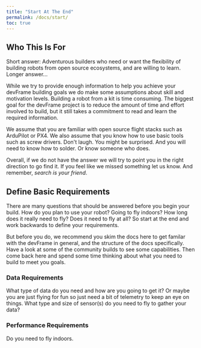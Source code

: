 ```yaml
---
title: "Start At The End"
permalink: /docs/start/
toc: true
---
```


## Who This Is For

Short answer:  Adventurous builders who need or want the flexibility of building robots from open source ecosystems, and are willing to learn.  Longer answer...

While we try to provide enough information to help you achieve your devFrame building goals we do make some assumptions about skill and motivation levels.  Building a robot from a kit is time consuming.  The biggest goal for the devFrame project is to reduce the amount of time and effort involved to build, but it still takes a commitment to read and learn the required information.  

We assume that you are familiar with open source flight stacks such as ArduPilot or PX4.  We also assume that you know how to use basic tools such as screw drivers.  Don't laugh.  You might be surprised.  And you will need to know how to solder.  Or know someone who does.

Overall, if we do not have the answer we will try to point you in the right direction to go find it.  If you feel like we missed something let us know.  And remember, *search is your friend*.


## Define Basic Requirements

There are many questions that should be answered before you begin your build.    How do you plan to use your robot? Going to fly indoors?  How long does it really need to fly?  Does it need to fly at all?  So start at the end and work backwards to define your requirements.

But before you do, we recommend you skim the docs here to get familar with the devFrame in general, and the structure of the docs specifically.  Have a look at some of the community builds to see some capabilities.  Then come back here and spend some time thinking about what you need to build to meet you goals.  

### Data Requirements

What type of data do you need and how are you going to get it?  Or maybe you are just flying for fun so just need a bit of telemetry to keep an eye on things.  What type and size of sensor(s) do you need to fly to gather your data?

### Performance Requirements

Do you need to fly indoors.





